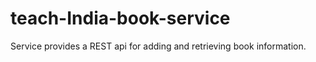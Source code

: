 teach-India-book-service
========================

Service provides a REST api for adding and retrieving book information.
